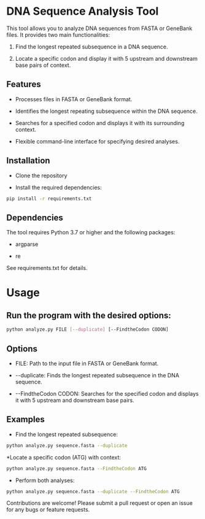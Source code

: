 # DNA Sequence Analysis Tool

This tool allows you to analyze DNA sequences from FASTA or GeneBank files. It provides two main functionalities:

1. Find the longest repeated subsequence in a DNA sequence.

2. Locate a specific codon and display it with 5 upstream and downstream base pairs of context.

## Features

* Processes files in FASTA or GeneBank format.

* Identifies the longest repeating subsequence within the DNA sequence.

* Searches for a specified codon and displays it with its surrounding context.

* Flexible command-line interface for specifying desired analyses.

## Installation

* Clone the repository

* Install the required dependencies:
```bash
pip install -r requirements.txt
```
## Dependencies

The tool requires Python 3.7 or higher and the following packages:

* argparse

* re

See requirements.txt for details.

# Usage

## Run the program with the desired options:

``` bash
python analyze.py FILE [--duplicate] [--FindtheCodon CODON]
```

## Options

* FILE: Path to the input file in FASTA or GeneBank format.

* --duplicate: Finds the longest repeated subsequence in the DNA sequence.

* --FindtheCodon CODON: Searches for the specified codon and displays it with 5 upstream and downstream base pairs.

## Examples

* Find the longest repeated subsequence:

```bash
python analyze.py sequence.fasta --duplicate
```

*Locate a specific codon (ATG) with context:

```bash
python analyze.py sequence.fasta --FindtheCodon ATG
```

* Perform both analyses:

```bash
python analyze.py sequence.fasta --duplicate --FindtheCodon ATG
```

Contributions are welcome! Please submit a pull request or open an issue for any bugs or feature requests.

